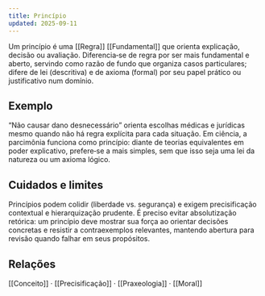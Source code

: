 ```yaml
---
title: Princípio
updated: 2025-09-11
---
```

Um princípio é uma [[Regra]] [[Fundamental]] que orienta explicação, decisão ou avaliação. Diferencia‑se de regra por ser mais fundamental e aberto, servindo como razão de fundo que organiza casos particulares; difere de lei (descritiva) e de axioma (formal) por seu papel prático ou justificativo num domínio.

## Exemplo
“Não causar dano desnecessário” orienta escolhas médicas e jurídicas mesmo quando não há regra explícita para cada situação. Em ciência, a parcimônia funciona como princípio: diante de teorias equivalentes em poder explicativo, prefere‑se a mais simples, sem que isso seja uma lei da natureza ou um axioma lógico.

## Cuidados e limites
Princípios podem colidir (liberdade vs. segurança) e exigem precisificação contextual e hierarquização prudente. É preciso evitar absolutização retórica: um princípio deve mostrar sua força ao orientar decisões concretas e resistir a contraexemplos relevantes, mantendo abertura para revisão quando falhar em seus propósitos.

## Relações
[[Conceito]] · [[Precisificação]] · [[Praxeologia]] · [[Moral]]
